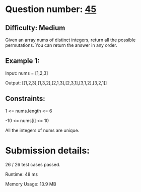 # Question number: [45](https://leetcode.com/problems/permutations/)

## Difficulty: Medium
Given an array nums of distinct integers, return all the possible permutations. You can return the answer in any order.

## Example 1:
Input: nums = [1,2,3]

Output: [[1,2,3],[1,3,2],[2,1,3],[2,3,1],[3,1,2],[3,2,1]]

## Constraints:
1 <= nums.length <= 6

-10 <= nums[i] <= 10

All the integers of nums are unique.

# Submission details:

26 / 26 test cases passed.

Runtime: 48 ms

Memory Usage: 13.9 MB
